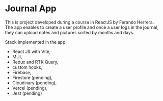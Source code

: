 # Journal App

This is project developed during a course in ReactJS by Ferando Herrera.
The app enables to create a user profile and once a user logs in the journal, they can upload notes and pictures sorted by months and days.

Stack implemented in the app:
  - React JS with Vite,
  - MUI,
  - Redux and RTK Query,
  - custom hooks,
  - Firebase,
  - Firestore (pending),
  - Cloudinary (pending),
  - Vercel (pending),
  - Jest (pending)
  

